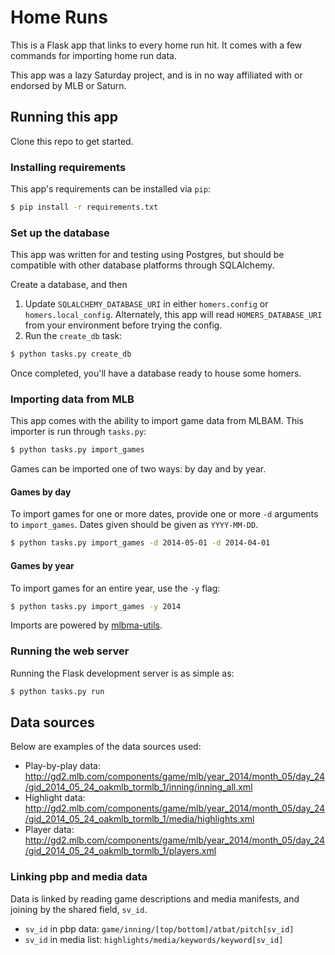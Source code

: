 # Home Runs

This is a Flask app that links to every home run hit.
It comes with a few commands for importing home run data.

This app was a lazy Saturday project, and is in no way affiliated
with or endorsed by MLB or Saturn.

## Running this app

Clone this repo to get started.

### Installing requirements

This app's requirements can be installed via `pip`:

```bash
$ pip install -r requirements.txt
```

### Set up the database

This app was written for and testing using Postgres,
but should be compatible with other database platforms
through SQLAlchemy.

Create a database, and then

1. Update `SQLALCHEMY_DATABASE_URI` in either `homers.config`
   or `homers.local_config`. Alternately, this app will read
   `HOMERS_DATABASE_URI` from your environment before trying the config.
2. Run the `create_db` task:

```bash
$ python tasks.py create_db
```

Once completed, you'll have a database ready to house some homers.

### Importing data from MLB

This app comes with the ability to import game data from MLBAM.
This importer is run through `tasks.py`:

```bash
$ python tasks.py import_games
```

Games can be imported one of two ways: by day and by year.

#### Games by day

To import games for one or more dates, provide one or more `-d` arguments
to `import_games`. Dates given should be given as `YYYY-MM-DD`.

```bash
$ python tasks.py import_games -d 2014-05-01 -d 2014-04-01
```

#### Games by year

To import games for an entire year, use the `-y` flag:

```bash
$ python tasks.py import_games -y 2014
```

Imports are powered by [mlbma-utils](github.com/mattdennewitz/mlbam-utils).

### Running the web server

Running the Flask development server is as simple as:

```bash
$ python tasks.py run
```

## Data sources

Below are examples of the data sources used:

- Play-by-play data: http://gd2.mlb.com/components/game/mlb/year_2014/month_05/day_24/gid_2014_05_24_oakmlb_tormlb_1/inning/inning_all.xml
- Highlight data: http://gd2.mlb.com/components/game/mlb/year_2014/month_05/day_24/gid_2014_05_24_oakmlb_tormlb_1/media/highlights.xml
- Player data: http://gd2.mlb.com/components/game/mlb/year_2014/month_05/day_24/gid_2014_05_24_oakmlb_tormlb_1/players.xml

### Linking pbp and media data

Data is linked by reading game descriptions and media manifests,
and joining by the shared field, `sv_id`.

- `sv_id` in pbp data: `game/inning/[top/bottom]/atbat/pitch[sv_id]`
- `sv_id` in media list: `highlights/media/keywords/keyword[sv_id]`
